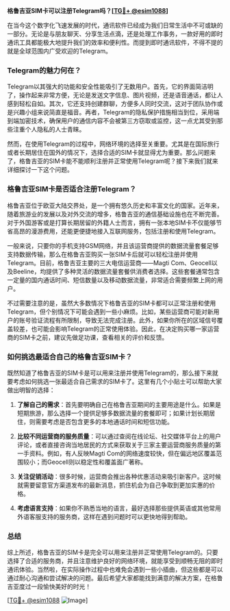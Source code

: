 **格鲁吉亚SIM卡可以注册Telegram吗？[[TG💪+ @esim1088](https://t.me/s/esim1088)]**

在当今这个数字化飞速发展的时代，通讯软件已经成为我们日常生活中不可或缺的一部分。无论是与朋友聊天、分享生活点滴，还是处理工作事务，一款好用的即时通讯工具都能极大地提升我们的效率和便利性。而提到即时通讯软件，不得不提的就是全球范围内广受欢迎的Telegram。

### Telegram的魅力何在？

Telegram以其强大的功能和安全性能吸引了无数用户。首先，它的界面简洁明了，操作起来非常方便，无论是发送文字信息、图片视频，还是语音通话，都让人感到轻松自如。其次，它还支持创建群聊，方便多人同时交流，这对于团队协作或是兴趣小组来说简直是福音。再者，Telegram的隐私保护措施相当到位，采用端到端加密技术，确保用户的通信内容不会被第三方窃取或监控，这一点尤其受到那些注重个人隐私的人士青睐。

然而，在使用Telegram的过程中，网络环境的选择至关重要。尤其是在国际旅行或者长期居住在国外的情况下，选择合适的SIM卡就显得尤为重要。那么问题来了，格鲁吉亚的SIM卡能不能顺利注册并正常使用Telegram呢？接下来我们就来详细探讨一下这个问题。

### 格鲁吉亚SIM卡是否适合注册Telegram？

格鲁吉亚位于欧亚大陆交界处，是一个拥有悠久历史和丰富文化的国家。近年来，随着旅游业的发展以及对外交流的增多，格鲁吉亚的通信基础设施也在不断完善。对于外国游客或是打算长期居留的外籍人士而言，拥有一张本地SIM卡不仅能够节省高昂的漫游费用，还能更便捷地接入互联网服务，包括注册和使用Telegram。

一般来说，只要你的手机支持GSM网络，并且该运营商提供的数据流量套餐足够支持数据传输，那么在格鲁吉亚购买一张SIM卡后就可以轻松注册并使用Telegram。目前，格鲁吉亚主要的三大电信运营商——Magti Com、Geocell以及Beeline，均提供了多种灵活的数据流量套餐供消费者选择。这些套餐通常包含一定量的国内通话时间、短信数量以及移动数据流量，非常适合需要频繁上网的用户。

不过需要注意的是，虽然大多数情况下格鲁吉亚的SIM卡都可以正常注册和使用Telegram，但个别情况下可能会遇到一些小麻烦。比如，某些运营商可能对新用户的账号验证流程有所限制，导致无法完成注册。此外，如果你所在的区域信号覆盖较差，也可能会影响Telegram的正常使用体验。因此，在决定购买哪一家运营商的SIM卡之前，建议先做足功课，查看相关的评价和反馈。

### 如何挑选最适合自己的格鲁吉亚SIM卡？

既然知道了格鲁吉亚的SIM卡是可以用来注册并使用Telegram的，那么接下来就要考虑如何挑选一张最适合自己需求的SIM卡了。这里有几个小贴士可以帮助大家做出明智的选择：

1. **了解自己的需求**：首先要明确自己在格鲁吉亚期间的主要用途是什么。如果是短期旅游，那么选择一个提供足够多数据流量的套餐即可；如果计划长期居住，则需要考虑是否包含更多的本地通话时间和短信功能。

2. **比较不同运营商的服务质量**：可以通过查阅在线论坛、社交媒体平台上的用户评论，或者直接咨询当地居民的方式来获取关于三家主要运营商服务质量的第一手资料。例如，有人反映Magti Com的网络速度较快，但在偏远地区覆盖范围较小；而Geocell则以稳定性和覆盖面广著称。

3. **关注促销活动**：很多时候，运营商会推出各种优惠活动来吸引新客户。这时候就需要留意官方渠道发布的最新消息，抓住机会为自己争取到更加实惠的价格。

4. **考虑语言支持**：如果你不熟悉当地的语言，最好选择那些提供英语或其他常用外语客服支持的服务商，这样在遇到问题时可以更快地得到帮助。

### 总结

综上所述，格鲁吉亚的SIM卡是完全可以用来注册并正常使用Telegram的。只要选择了合适的服务商，并且注意维护良好的网络环境，就能享受到顺畅无阻的即时通讯体验。当然啦，在实际操作过程中也难免会遇到一些小插曲，但这些都是可以通过耐心沟通和尝试解决的问题。最后希望大家都能找到满意的解决方案，在格鲁吉亚度过一段愉快美好的时光！

[[TG💪+ @esim1088](https://t.me/s/esim1088) ![Image](https://i.postimg.cc/4NQfJmqS/Snipaste-2025-05-13-00-14-12.png)]
